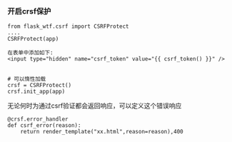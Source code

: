 ### 开启crsf保护

```
from flask_wtf.csrf import CSRFProtect
....
CSRFProtect(app)

在表单中添加如下:
<input type="hidden" name="csrf_token" value="{{ csrf_token() }}" />


# 可以惰性加载
crsf = CSRFProtect()
crsf.init_app(app)
```

无论何时为通过csrf验证都会返回响应，可以定义这个错误响应

```
@crsf.error_handler
def csrf_error(reason):
    return render_template("xx.html",reason=reason),400
```



